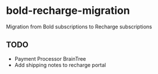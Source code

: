 # bold-recharge-migration
Migration from Bold subscriptions to Recharge subscriptions


## TODO
- Payment Processor BrainTree
- Add shipping notes to recharge portal
